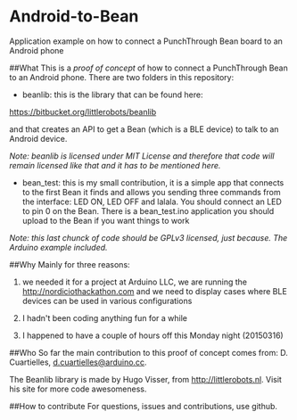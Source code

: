 # Android-to-Bean
Application example on how to connect a PunchThrough Bean board to an Android phone

##What
This is a *proof of concept* of how to connect a PunchThrough Bean to an Android phone. There are two folders in this repository:

* beanlib: this is the library that can be found here:

https://bitbucket.org/littlerobots/beanlib

and that creates an API to get a Bean (which is a BLE device) to talk to an Android device.

_Note: beanlib is licensed under MIT License and therefore that code will remain licensed like that and it has to be mentioned here._

* bean_test: this is my small contribution, it is a simple app that connects to the first Bean it finds and allows you sending three commands from the interface: LED ON, LED OFF and lalala. You should connect an LED to pin 0 on the Bean. There is a bean_test.ino application you should upload to the Bean if you want things to work

_Note: this last chunck of code should be GPLv3 licensed, just because. The Arduino example included._

##Why
Mainly for three reasons:

1) we needed it for a project at Arduino LLC, we are running the http://nordiciothackathon.com and we need to display cases where BLE devices can be used in various configurations

2) I hadn't been coding anything fun for a while

3) I happened to have a couple of hours off this Monday night (20150316)

##Who
So far the main contribution to this proof of concept comes from: D. Cuartielles, d.cuartielles@arduino.cc.

The Beanlib library is made by Hugo Visser, from http://littlerobots.nl. Visit his site for more code awesomeness.

##How to contribute
For questions, issues and contributions, use github.

